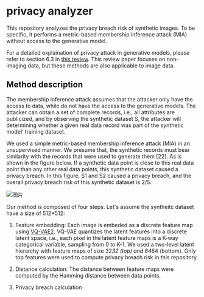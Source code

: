 # privacy analyzer
This repository analyzes the privacy breach risk of synthetic images. To be specific, it performs a metric-based membership inference attack (MIA) without access to the generative model.

For a detailed explaination of privacy attack in generative models, please refer to section 6.3 in [this review](https://arxiv.org/abs/2209.09239). This review paper focuses on non-imaging data, but these methods are also applicable to image data.

## Method description
The membership inference attack assumes that the attacker only have the access to data, while do not have the access to the generative models. The attacker can obtain a set of complete records, i.e., all attributes are publicized, and by observing the synthetic dataset S, the attacker will determining whether a given real data record was part of the synthetic model’ training dataset.

We used a simple metric-based membership inference attack (MIA) in an unsupervised manner. We presume that, the synthetic records must bear similarity with the records that were used to generate them [22]. As is shown in the figure below. If a synthetic data point is close to this real data point than any other real data points, this synthetic dataset caused a privacy breach. In this figure, S1 and S2 caused a privacy breach, and the overall privacy breach risk of this synthetic dataset is 2/5.

![图片](https://user-images.githubusercontent.com/30890745/225038684-39fcb201-7789-47c1-adc0-f64baf2bdc14.png)

Our method is composed of four steps. Let's assume the syntheitc dataset have a size of 512*512:

1. Feature embedding: Each image is embeded as a discrete feature map using [VQ-VAE2](https://arxiv.org/abs/1906.00446). VQ-VAE quantizes the latent features into a discrete latent space, i.e., each pixel in the latent feature maps is a K-way categorical variable, sampling from 0 to K-1.  We used a two-level latent hierarchy with feature maps of size 32*32 (top) and 64*64 (bottom). Only top features were used to compute privacy breach risk in this repository.

2. Distance calculation: The distance between feature maps were computed by the Hamming distance between data points.

3. Privacy breach calculation
